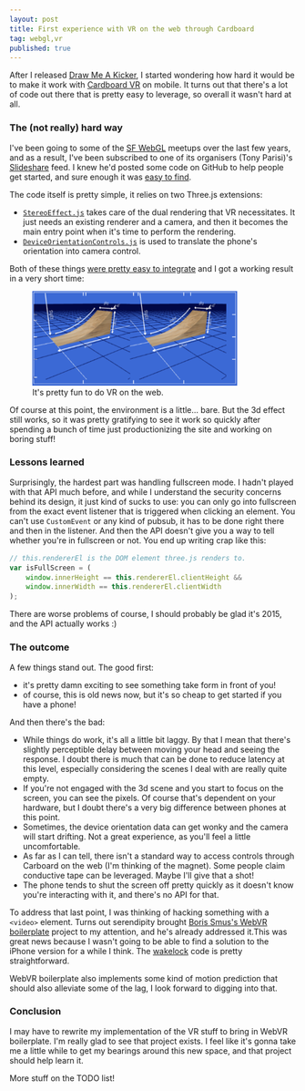 ```yaml
---
layout: post
title: First experience with VR on the web through Cardboard
tag: webgl,vr
published: true
---
```


After I released [Draw Me A Kicker](/Releasing-Draw-Me-a-Kicker/), I started wondering how hard it would be to make it work with [Cardboard VR](https://www.google.com/get/cardboard/) on mobile. It turns out that there's a lot of code out there that is pretty easy to leverage, so overall it wasn't hard at all.

### The (not really) hard way
I've been going to some of the [SF WebGL](http://www.meetup.com/WebGL-Developers-Meetup/) meetups over the last few years, and as a result, I've been subscribed to one of its organisers (Tony Parisi)'s [Slideshare](http://www.slideshare.net/auradeluxe/vr-without-borders-river-webvr-april-2015) feed. I knew he'd posted some code on GitHub to help people get started, and sure enough it was [easy to find](https://github.com/tparisi/WebVR/blob/master/examples/cube-cardboard.html).

The code itself is pretty simple, it relies on two Three.js extensions:

- [`StereoEffect.js`](https://github.com/mikaelgramont/drawmeakicker/blob/master/public/scripts/StereoEffect.js) takes care of the dual rendering that VR necessitates. It just needs an existing renderer and a camera, and then it becomes the main entry point when it's time to perform the rendering.
- [`DeviceOrientationControls.js`](https://github.com/mikaelgramont/drawmeakicker/blob/master/public/scripts/DeviceOrientationControls.js) is used to translate the phone's orientation into camera control.

Both of these things [were pretty easy to integrate](https://github.com/mikaelgramont/drawmeakicker/commit/a861ab1eb505f0ede044e2b72edc6f84adfbccd9) and I got a working result in a very short time:

<figure class="content-image">
	<img src="../images/vr/dmak-initial.png" alt="Screen capture of the VR mode in Draw Me a Kicker." width="360" height="166" />
	<figcaption>It's pretty fun to do VR on the web.</figcaption>
</figure>

Of course at this point, the environment is a little... bare. But the 3d effect still works, so it was pretty gratifying to see it work so quickly after spending a bunch of time just productionizing the site and working on boring stuff!

### Lessons learned
Surprisingly, the hardest part was handling fullscreen mode. I hadn't played with that API much before, and while I understand the security concerns behind its design, it just kind of sucks to use: you can only go into fullscreen from the exact event listener that is triggered when clicking an element. You can't use `CustomEvent` or any kind of pubsub, it has to be done right there and then in the listener. And then the API doesn't give you a way to tell whether you're in fullscreen or not. You end up writing crap like this:

```javascript
// this.rendererEl is the DOM element three.js renders to.
var isFullScreen = (
	window.innerHeight == this.rendererEl.clientHeight &&
    window.innerWidth == this.rendererEl.clientWidth
);
```

There are worse problems of course, I should probably be glad it's 2015, and the API actually works :)

### The outcome
A few things stand out. The good first:

- it's pretty damn exciting to see something take form in front of you!
- of course, this is old news now, but it's so cheap to get started if you have a phone!

And then there's the bad:

- While things do work, it's all a little bit laggy. By that I mean that there's slightly perceptible delay between moving your head and seeing the response. I doubt there is much that can be done to reduce latency at this level, especially considering the scenes I deal with are really quite empty.
- If you're not engaged with the 3d scene and you start to focus on the screen, you can see the pixels. Of course that's dependent on your hardware, but I doubt there's a very big difference between phones at this point.
- Sometimes, the device orientation data can get wonky and the camera will start drifting. Not a great experience, as you'll feel a little uncomfortable.
- As far as I can tell, there isn't a standard way to access controls through Carboard on the web (I'm thinking of the magnet). Some people claim conductive tape can be leveraged. Maybe I'll give that a shot!
- The phone tends to shut the screen off pretty quickly as it doesn't know you're interacting with it, and there's no API for that.

To address that last point, I was thinking of hacking something with a `<video>` element. Turns out serendipity brought [Boris Smus's WebVR boilerplate](https://github.com/borismus/webvr-polyfill) project to my attention, and he's already addressed it.This was great news because I wasn't going to be able to find a solution to the iPhone version for a while I think. The [wakelock](https://github.com/borismus/webvr-boilerplate/blob/master/src/wakelock.js) code is pretty straightforward.

WebVR boilerplate also implements some kind of motion prediction that should also alleviate some of the lag, I look forward to digging into that.

### Conclusion
I may have to rewrite my implementation of the VR stuff to bring in WebVR boilerplate. I'm really glad to see that project exists. I feel like it's gonna take me a little while to get my bearings around this new space, and that project should help learn it.

More stuff on the TODO list!